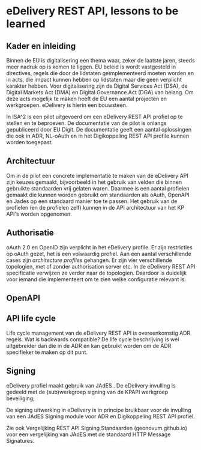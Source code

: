 # eDelivery REST API, lessons to be learned

## Kader en inleiding

Binnen de EU is digitalisering een thema waar, zeker de laatste jaren, steeds 
meer nadruk op is komen te liggen. EU beleid is wordt vastgesteld in directives, 
regels die door de lidstaten geïmplementeerd moeten worden en in acts, die 
impact kunnen hebben op lidstaten maar die geen verplicht karakter hebben. 
Voor digitalisering zijn de Digital Services Act (DSA), de Digital Markets Act (DMA) 
en Digital Governance Act (DGA) van belang. 
Om deze acts mogelijk te maken heeft de EU een aantal projecten en werkgroepen. 
eDelivery is hierin een bouwsteen. 

In ISA^2 is een pilot uitgevoerd om een eDelivery REST API profiel op te stellen en 
te beproeven. De documentatie van de pilot is onlangs gepubliceerd door EU Digit. 
De documentatie geeft een aantal oplossingen die ook in ADR, NL-oAuth en in het 
Digikoppeling REST API profile kunnen worden toegepast.

## Architectuur

Om in de pilot een concrete implementatie te maken van de eDelivery API zijn keuzes 
gemaakt, bijvoorbeeld in het gebruik van velden die binnen gebruikte standaarden 
vrij gelaten waren. Daarmee is een aantal profielen gemaakt die kunnen worden 
gebruikt om standaarden als oAuth, OpenAPI en Jades op een standaard manier toe 
te passen. Het gebruik van de profielen (en de profielen zelf) kunnen in de 
API architectuur van het KP API's worden opgenomen.

## Authorisatie
oAuth 2.0 en OpenID zijn verplicht in het eDelivery profile. Er zijn restricties op 
oAuth gezet, het is een volwaardig profiel. Aan een aantal verschillende cases zijn 
_architecture profiles_ gehangen. Er zijn vier verschillende topologien, met of zonder 
authorisation server etc. In de eDelivery REST API specificatie verwijzen ze verder 
naar de topologien. Daardoor is duidelijk voor iemand die implementeert om te zien 
welke configuratie relevant is.

## OpenAPI

## API life cycle
Life cycle management van de eDelivery REST API is overeenkomstig ADR regels. 
Wat is backwards compatible? De life cycle beschrijving is wel uitgebreider dan die
in de ADR en kan gebruikt worden om de ADR specifieker te maken op dit punt.

## Signing
eDelivery profiel maakt gebruik van JAdES . De eDelivery invulling is gedeeld met de (sub)werkgroep 
signing van de KPAPI werkgroep beveiliging;

De signing uitwerking in eDelivery is in principe bruikbaar voor de invulling van een JAdES 
Signing module voor ADR en Digikoppeling REST API profiel.

Zie ook Vergelijking REST API Signing Standaarden (geonovum.github.io) voor een vergelijking van 
JAdES  met de standaard HTTP Message Signatures.
